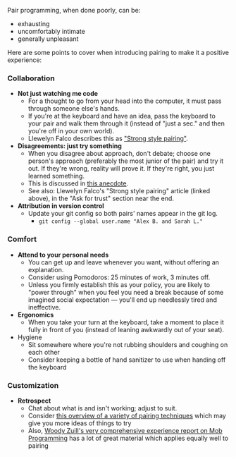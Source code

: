 Pair programming, when done poorly, can be:
  - exhausting
  - uncomfortably intimate
  - generally unpleasant

Here are some points to cover when introducing pairing to make it a positive
experience:

### Collaboration

- **Not just watching me code**
  - For a thought to go from your head into the computer, it must pass through
   someone else's hands.
  - If you're at the keyboard and have an idea, pass the keyboard to your pair
    and walk them through it (instead of "just a sec." and then you're off in
    your own world).
  - Llewelyn Falco describes this as ["Strong style
    pairing"](http://llewellynfalco.blogspot.com/2014/06/llewellyns-strong-style-pairing.html).
- **Disagreements: just try something**
  - When you disagree about approach, don't debate; choose one person's approach
   (preferably the most junior of the pair) and try it out. If they're wrong,
   reality will prove it. If they're right, you just learned something.
  - This is discussed in [this
    anecdote](https://twitter.com/marick/status/1103332398165622784).
  - See also: Llewelyn Falco's "Strong style pairing" article (linked above), in
    the "Ask for trust" section near the end.
- **Attribution in version control**
  - Update your git config so both pairs' names appear in the git log.
    - `git config --global user.name "Alex B. and Sarah L."`

### Comfort
- **Attend to your personal needs**
  - You can get up and leave whenever you want, without offering an explanation.
  - Consider using Pomodoros: 25 minutes of work, 3 minutes off.
  - Unless you firmly establish this as your policy, you are likely to "power
    through" when you feel you need a break because of some imagined social
    expectation &mdash; you'll end up needlessly tired and ineffective.
- **Ergonomics**
  - When you take your turn at the keyboard, take a moment to place it fully in
    front of you (instead of leaning awkwardly out of your seat).
- Hygiene
  - Sit somewhere where you're not rubbing shoulders and coughing on each other
  - Consider keeping a bottle of hand sanitizer to use when handing off the
    keyboard

### Customization
- **Retrospect**
  - Chat about what is and isn't working; adjust to suit.
  - Consider [this overview of a variety of pairing
    techniques](https://builttoadapt.io/whats-the-best-way-to-pair-a8699f9beb81)
    which may give you more ideas of things to try
  - Also, [Woody Zuill's very comprehensive experience report on Mob
   Programming](https://www.agilealliance.org/resources/experience-reports/mob-programming-agile2014/)
   has a lot of great material which applies equally well to pairing

